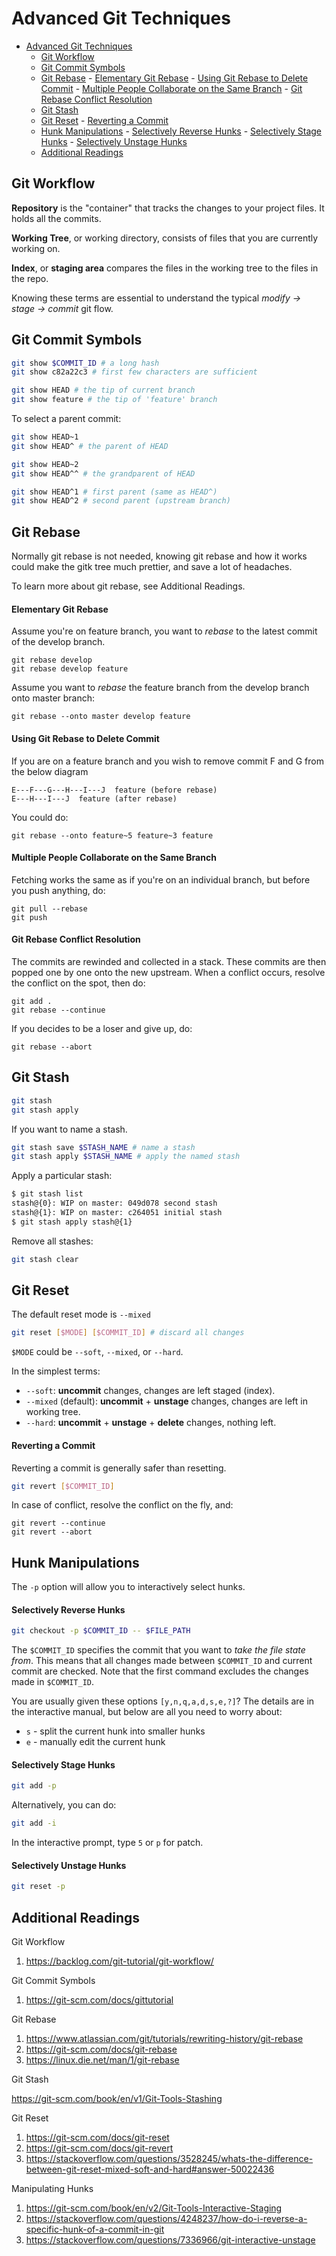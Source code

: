 # Advanced Git Techniques

- [Advanced Git Techniques](#advanced-git-techniques)
    - [Git Workflow](#git-workflow)
    - [Git Commit Symbols](#git-commit-symbols)
    - [Git Rebase](#git-rebase)
            - [Elementary Git Rebase](#elementary-git-rebase)
            - [Using Git Rebase to Delete Commit](#using-git-rebase-to-delete-commit)
            - [Multiple People Collaborate on the Same Branch](#multiple-people-collaborate-on-the-same-branch)
            - [Git Rebase Conflict Resolution](#git-rebase-conflict-resolution)
    - [Git Stash](#git-stash)
    - [Git Reset](#git-reset)
            - [Reverting a Commit](#reverting-a-commit)
    - [Hunk Manipulations](#hunk-manipulations)
            - [Selectively Reverse Hunks](#selectively-reverse-hunks)
            - [Selectively Stage Hunks](#selectively-stage-hunks)
            - [Selectively Unstage Hunks](#selectively-unstage-hunks)
    - [Additional Readings](#additional-readings)

## Git Workflow

**Repository** is the "container" that tracks the changes to your project files. It holds all the commits.

**Working Tree**, or working directory, consists of files that you are currently working on. 

**Index**, or **staging area** compares the files in the working tree to the files in the repo. 

Knowing these terms are essential to understand the typical _modify -> stage -> commit_ git flow.

## Git Commit Symbols

```bash
git show $COMMIT_ID # a long hash
git show c82a22c3 # first few characters are sufficient

git show HEAD # the tip of current branch
git show feature # the tip of 'feature' branch
```

To select a parent commit:

```bash
git show HEAD~1
git show HEAD^ # the parent of HEAD

git show HEAD~2
git show HEAD^^ # the grandparent of HEAD

git show HEAD^1 # first parent (same as HEAD^)
git show HEAD^2 # second parent (upstream branch)
```

## Git Rebase

Normally git rebase is not needed, knowing git rebase and how it works could make the gitk tree much prettier, and save a lot of headaches.

To learn more about git rebase, see Additional Readings.

#### Elementary Git Rebase

Assume you're on feature branch, you want to _rebase_ to the latest commit of the develop branch.

```git
git rebase develop
git rebase develop feature
```

Assume you want to _rebase_ the feature branch from the develop branch onto master branch:

```git
git rebase --onto master develop feature
```

#### Using Git Rebase to Delete Commit

If you are on a feature branch and you wish to remove commit F and G from the below diagram

```
E---F---G---H---I---J  feature (before rebase)
E---H---I---J  feature (after rebase)
```

You could do:

```git
git rebase --onto feature~5 feature~3 feature
```

#### Multiple People Collaborate on the Same Branch

Fetching works the same as if you're on an individual branch, but before you push anything, do:

```git
git pull --rebase
git push
```

#### Git Rebase Conflict Resolution

The commits are rewinded and collected in a stack. These commits are then popped one by one onto the new upstream. When a conflict occurs, resolve the conflict on the spot, then do:

```git
git add .
git rebase --continue
```

If you decides to be a loser and give up, do:

```git
git rebase --abort
```

## Git Stash

```bash
git stash
git stash apply
```

If you want to name a stash.

```bash
git stash save $STASH_NAME # name a stash
git stash apply $STASH_NAME # apply the named stash
```

Apply a particular stash:

```bash
$ git stash list
stash@{0}: WIP on master: 049d078 second stash
stash@{1}: WIP on master: c264051 initial stash
$ git stash apply stash@{1}
```

Remove all stashes:

```bash
git stash clear
```

## Git Reset

The default reset mode is `--mixed`

```bash
git reset [$MODE] [$COMMIT_ID] # discard all changes
```

`$MODE` could be `--soft`, `--mixed`, or `--hard`.

In the simplest terms:

* `--soft`: **uncommit** changes, changes are left staged (index).
* `--mixed` (default): **uncommit** + **unstage** changes, changes are left in working tree.
* `--hard`: **uncommit** + **unstage** + **delete** changes, nothing left.

#### Reverting a Commit

Reverting a commit is generally safer than resetting.

```bash
git revert [$COMMIT_ID] 
```

In case of conflict, resolve the conflict on the fly, and:

```git
git revert --continue
git revert --abort
```

## Hunk Manipulations

The `-p` option will allow you to interactively select hunks. 

#### Selectively Reverse Hunks

```bash
git checkout -p $COMMIT_ID -- $FILE_PATH
```

The `$COMMIT_ID` specifies the commit that you want to *take the file state from*. This means that all changes made between `$COMMIT_ID` and current commit are checked. Note that the first command excludes the changes made in `$COMMIT_ID`.

You are usually given these options `[y,n,q,a,d,s,e,?]`? The details are in the interactive manual, but below are all you need to worry about:

* `s` - split the current hunk into smaller hunks
* `e` - manually edit the current hunk

#### Selectively Stage Hunks

```bash
git add -p
```

Alternatively, you can do:

```bash
git add -i
```
In the interactive prompt, type `5` or `p` for patch. 

#### Selectively Unstage Hunks

```bash
git reset -p
```

## Additional Readings

Git Workflow

1. https://backlog.com/git-tutorial/git-workflow/

Git Commit Symbols

1. https://git-scm.com/docs/gittutorial

Git Rebase

1. https://www.atlassian.com/git/tutorials/rewriting-history/git-rebase
2. https://git-scm.com/docs/git-rebase
3. https://linux.die.net/man/1/git-rebase

Git Stash

https://git-scm.com/book/en/v1/Git-Tools-Stashing

Git Reset

1. https://git-scm.com/docs/git-reset
2. https://git-scm.com/docs/git-revert
3. https://stackoverflow.com/questions/3528245/whats-the-difference-between-git-reset-mixed-soft-and-hard#answer-50022436

Manipulating Hunks

1. https://git-scm.com/book/en/v2/Git-Tools-Interactive-Staging
2. https://stackoverflow.com/questions/4248237/how-do-i-reverse-a-specific-hunk-of-a-commit-in-git
3. https://stackoverflow.com/questions/7336966/git-interactive-unstage 
